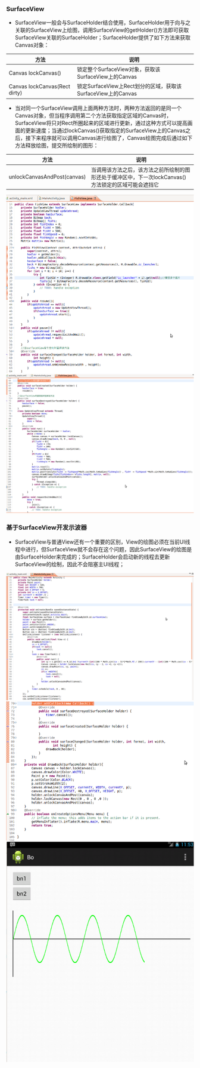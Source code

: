 ### SurfaceView
+ SurfaceView一般会与SurfaceHolder结合使用，SurfaceHolder用于向与之关联的SurfaceView上绘图，调用SurfaceView的getHolder()方法即可获取SurfaceView关联的SurfaceHolder；SurfaceHolder提供了如下方法来获取Canvas对象：

|方法|说明|
|------|------|
|Canvas lockCanvas()|锁定整个SurfaceView对象，获取该SurfaceView上的Canvas|
|Canvas lockCanvas(Rect dirty)|锁定SurfaceView上Rect划分的区域，获取该SurfaceView上的Canvas|

+ 当对同一个SurfaceView调用上面两种方法时，两种方法返回的是同一个Canvas对象，但当程序调用第二个方法获取指定区域的Canvas时，SurfaceView将只对Rect所圈起来的区域进行更新，通过这种方式可以提高画面的更新速度；当通过lockCanvas()获取指定的SurfaceView上的Canvas之后，接下来程序就可以调用Canvas进行绘图了，Canvas绘图完成后通过如下方法释放绘图，提交所绘制的图形：

|方法|说明|
|------|------|
|unlockCanvasAndPost(canvas)|当调用该方法之后，该方法之前所绘制的图形还处于缓冲区中，下一次lockCanvas()方法锁定的区域可能会遮挡它|

![image](https://github.com/ningbaoqi/View/blob/master/gif/pic1-20.jpg)
![image](https://github.com/ningbaoqi/View/blob/master/gif/pic1-21.jpg)

### 基于SurfaceView开发示波器
+ SurfaceView与普通View还有一个重要的区别，View的绘图必须在当前UI线程中进行，但SurfaceView就不会存在这个问题，因此SurfaceView的绘图是由SurfaceHolder来完成的；SurfaceHolder会启动新的线程去更新SurfaceView的绘制，因此不会阻塞主UI线程；

![image](https://github.com/ningbaoqi/View/blob/master/gif/pic1-22.jpg)
![image](https://github.com/ningbaoqi/View/blob/master/gif/pic1-23.jpg)
![image](https://github.com/ningbaoqi/View/blob/master/gif/pic1-24.jpg)
